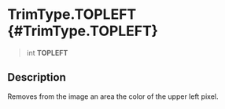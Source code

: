TrimType.TOPLEFT {#TrimType.TOPLEFT}
================

> int **TOPLEFT**

Description
-----------

Removes from the image an area the color of the upper left pixel.
